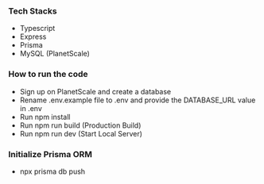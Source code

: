 ### Tech Stacks

- Typescript
- Express
- Prisma
- MySQL (PlanetScale)

### How to run the code

- Sign up on PlanetScale and create a database
- Rename .env.example file to .env and provide the DATABASE_URL value in .env
- Run npm install
- Run npm run build (Production Build)
- Run npm run dev (Start Local Server)

### Initialize Prisma ORM

- npx prisma db push
